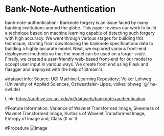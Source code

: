 # Bank-Note-Authentication
bank-note-authentication-
Banknote forgery is an issue faced by many banking institutions around the globe. This paper reviews our work to build a technique based on machine learning capable of detecting such forgery with high accuracy. We went through various stages for building this technique, starting from downloading the banknote specifications data to building a highly accurate model. Next, we explored various front-end deployment methods so that the model can be used on a larger scale. Finally, we created a user-friendly web-based front-end for our model to accept user input in various ways. We create front end using Flask and flasgger and deployed with the help of Streamlit.

#dataset info:
Source:
UCI Machine Learning Repository; Volker Lohweg (University of Applied Sciences, Ostwestfalen-Lippe, volker.lohweg '@' hs-owl.de)

Link: https://archive.ics.uci.edu/ml/datasets/banknote+authentication

#Feature Information:
Variance of Wavelet Transformed Image,
Skewness of Wavelet Transformed Image,
Kurtosis of Wavelet Transformed Image,
Entropy of Image and,
Class (0 or 1)

#Procedure
![image](https://user-images.githubusercontent.com/74179425/129387022-aef44577-4539-4fe7-9d0c-c0dfab5e8b9f.png)
